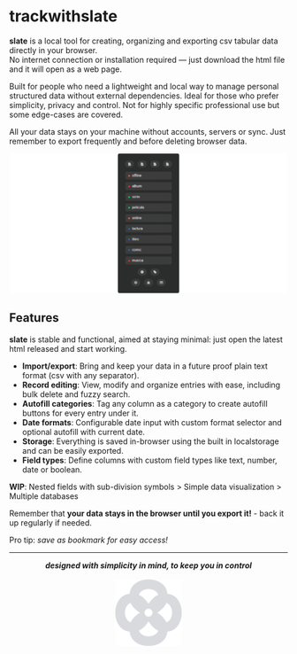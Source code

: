 # trackwithslate

**slate** is a local tool for creating, organizing and exporting csv tabular data directly in your browser.  
No internet connection or installation required — just download the html file and it will open as a web page.

Built for people who need a lightweight and local way to manage personal structured data without external dependencies. Ideal for those who prefer simplicity, privacy and control. Not for highly specific professional use but some edge-cases are covered.

All your data stays on your machine without accounts, servers or sync. Just remember to export frequently and before deleting browser data.

![screenshot](assets/portada.png)

## Features

**slate** is stable and functional, aimed at staying minimal: just open the latest html released and start working.

* **Import/export**: Bring and keep your data in a future proof plain text format (csv with any separator).
* **Record editing**: View, modify and organize entries with ease, including bulk delete and fuzzy search.
* **Autofill categories**: Tag any column as a category to create autofill buttons for every entry under it.
* **Date formats**: Configurable date input with custom format selector and optional autofill with current date.
* **Storage**: Everything is saved in-browser using the built in localstorage and can be easily exported.
* **Field types**: Define columns with custom field types like text, number, date or boolean.

**WIP**: Nested fields with sub-division symbols > Simple data visualization > Multiple databases

Remember that **your data stays in the browser until you export it!** - back it up regularly if needed.

Pro tip: *save as bookmark for easy access!*

---
<p align="center">
  <strong><em>designed with simplicity in mind, to keep you in control</em></strong>
  <br><br>
  <img src="assets/slate.svg" width="120"/>
</p>
